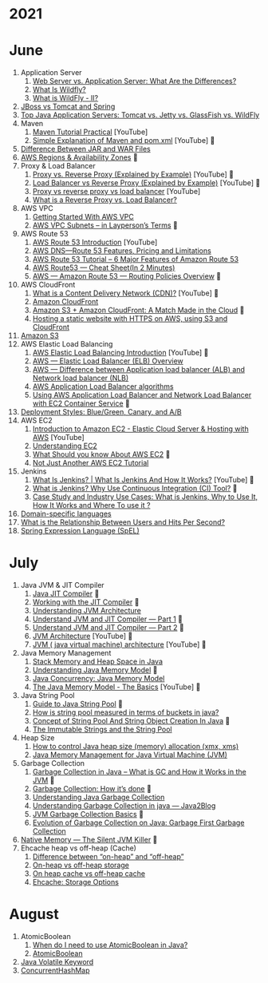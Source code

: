 # 2021

# June

1. Application Server
    1. [Web Server vs. Application Server: What Are the Differences?](https://phoenixnap.com/blog/web-server-vs-application-server)
    2. [What Is Wildfly?](https://www.jrebel.com/blog/wildfly)
    3. [What is WildFly - II?](http://www.mastertheboss.com/other/faqs/what-is-wildfly)
2. [JBoss vs Tomcat and Spring](http://www.mastertheboss.com/other/jboss-stuff/jboss-vs-tomcat-and-spring)
3. [Top Java Application Servers: Tomcat vs. Jetty vs. GlassFish vs. WildFly](https://stackify.com/tomcat-vs-jetty-vs-glassfish-vs-wildfly/)
4. Maven
    1. [Maven Tutorial Practical](https://youtu.be/uEYjXpMDJiU) [YouTube]
    2. [Simple Explanation of Maven and pom.xml](https://youtu.be/KNGQ9JBQWhQ) [YouTube] 🤩
5. [Difference Between JAR and WAR Files](https://pediaa.com/what-is-the-difference-between-jar-and-war-files/)
6. [AWS Regions & Availability Zones](https://medium.com/@kyle.galbraith/the-aws-guide-to-a-zombie-apocalypse-an-explanation-of-regions-and-availability-zones-5fd4b7c2b896) 🤩
7. Proxy & Load Balancer
    1. [Proxy vs. Reverse Proxy (Explained by Example)](https://youtu.be/ozhe__GdWC8)  [YouTube] 🤩
    2. [Load Balancer vs Reverse Proxy (Explained by Example)](https://youtu.be/S8J2fkN2FeI) [YouTube] 🤩
    3. [Proxy vs reverse proxy vs load balancer](https://youtu.be/MiqrArNSxSM) [YouTube]
    4. [What is a Reverse Proxy vs. Load Balancer?](https://www.nginx.com/resources/glossary/reverse-proxy-vs-load-balancer/)
8. AWS VPC
    1. [Getting Started With AWS VPC](https://betterprogramming.pub/getting-started-with-aws-vpc-ae23ecf75743)
    2. [AWS VPC Subnets – in Layperson’s Terms](https://www.infoq.com/articles/aws-vpc-explained/) 🤩
9. AWS Route 53
    1. [AWS Route 53 Introduction](https://youtu.be/10JKpg-eqZU) [YouTube] 
    2. [AWS DNS—Route 53 Features, Pricing and Limitations](https://ns1.com/resources/aws-dns)
    3. [AWS Route 53 Tutorial – 6 Major Features of Amazon Route 53](https://data-flair.training/blogs/aws-route-53/)
    4. [AWS Route53 — Cheat Sheet(In 2 Minutes)](https://kumargaurav1247.medium.com/aws-route53-cheat-sheet-in-2-minutes-ada9b7f0fcb)
    5. [AWS — Amazon Route 53 — Routing Policies Overview](https://medium.com/awesome-cloud/aws-amazon-route-53-routing-policies-overview-285cee2d4d3b) 🤩
10. AWS CloudFront
    1. [What is a Content Delivery Network (CDN)?](https://youtu.be/Bsq5cKkS33I)  [YouTube] 🤩
    2. [Amazon CloudFront](https://medium.com/analytics-vidhya/amazon-cloudfront-ec0ce30f4eee)
    3. [Amazon S3 + Amazon CloudFront: A Match Made in the Cloud](https://aws.amazon.com/blogs/networking-and-content-delivery/amazon-s3-amazon-cloudfront-a-match-made-in-the-cloud/) 🤩
    4. [Hosting a static website with HTTPS on AWS, using S3 and CloudFront](https://medium.com/avmconsulting-blog/hosting-a-static-website-with-https-on-aws-using-s3-and-cloudfront-d32655fc0dab)
11. [Amazon S3](https://aws.amazon.com/s3/)
12. AWS Elastic Load Balancing
    1. [AWS Elastic Load Balancing Introduction](https://youtu.be/qpHLRc4Qt1E) [YouTube] 🤩
    2. [AWS — Elastic Load Balancer (ELB) Overview](https://medium.com/awesome-cloud/aws-elastic-load-balancer-elb-overview-introduction-to-aws-elb-alb-nlb-gwlb-e2820fe8fe27)
    3. [AWS — Difference between Application load balancer (ALB) and Network load balancer (NLB)](https://medium.com/awesome-cloud/aws-difference-between-application-load-balancer-and-network-load-balancer-cb8b6cd296a4)
    4. [AWS Application Load Balancer algorithms](https://medium.com/dazn-tech/aws-application-load-balancer-algorithms-765be2eca158)
    5. [Using AWS Application Load Balancer and Network Load Balancer with EC2 Container Service](https://medium.com/containers-on-aws/using-aws-application-load-balancer-and-network-load-balancer-with-ec2-container-service-d0cb0b1d5ae5) 🤩
13. [Deployment Styles: Blue/Green, Canary, and A/B](https://www.testenvironmentmanagement.com/deployment-styles-bluegreen-canary-and-ab/)
14. AWS EC2
    1. [Introduction to Amazon EC2 - Elastic Cloud Server & Hosting with AWS](https://youtu.be/TsRBftzZsQo) [YouTube] 
    2. [Understanding EC2](https://medium.com/@awsandmore/day-9-ec2-explained-in-simple-term-d7b86a278297)
    3. [What Should you know About AWS EC2](https://medium.com/swlh/what-should-you-know-about-aws-ec2-e6943dfe73cc) 🤩
    4. [Not Just Another AWS EC2 Tutorial](https://medium.com/@nitin_patil/not-just-another-aws-ec2-tutorial-98ca3ad4dbab)
15. Jenkins
    1. [What Is Jenkins? | What Is Jenkins And How It Works?](https://youtu.be/LFDrDnKPOTg) [YouTube] 🤩
    2. [What is Jenkins? Why Use Continuous Integration (CI) Tool?](https://www.guru99.com/jenkin-continuous-integration.html) 🤩
    3. [Case Study and Industry Use Cases: What is Jenkins, Why to Use It, How It Works and Where To use it ?](https://medium.com/codex/case-study-what-is-jenkins-why-to-use-it-how-it-works-and-where-to-use-it-9d669da94f70)
16. [Domain-specific languages](https://opensource.com/article/20/2/domain-specific-languages)
17. [What is the Relationship Between Users and Hits Per Second?](https://www.blazemeter.com/blog/what-relationship-between-users-and-hits-second)
18. [Spring Expression Language (SpEL)](https://www.baeldung.com/spring-expression-language)

# July

1. Java JVM & JIT Compiler
    1. [Java JIT Compiler](https://medium.com/runtimeerror/java-jit-compiler-c538e5e06a2) 🤩
    2. [Working with the JIT Compiler](https://www.oreilly.com/library/view/java-performance-2nd/9781492056102/ch04.html)  🤩
    3. [Understanding JVM Architecture](https://medium.com/platform-engineer/understanding-jvm-architecture-22c0ddf09722) 
    4. [Understand JVM and JIT Compiler — Part 1](https://julio-falbo.medium.com/understand-jvm-and-jit-compiler-part-1-a94c27d32478) 🤩
    5. [Understand JVM and JIT Compiler — Part 2](https://julio-falbo.medium.com/understand-jvm-and-jit-compiler-part-2-cc6f26fff721) 🤩
    6. [JVM Architecture](https://www.youtube.com/watch?v=dncpVFP1JeQ) [YouTube] 🤩
    7. [JVM ( java virtual machine) architecture](https://youtu.be/ZBJ0u9MaKtM) [YouTube] 🤩
2. Java Memory Management
    1. [Stack Memory and Heap Space in Java](https://www.baeldung.com/java-stack-heap)
    2. [Understanding Java Memory Model](https://medium.com/platform-engineer/understanding-java-memory-model-1d0863f6d973) 🤩
    3. [Java Concurrency: Java Memory Model](https://medium.com/javarevisited/java-concurrency-java-memory-model-96e3ac36ec6b)
    4. [The Java Memory Model - The Basics](https://youtu.be/LCSqZyjBwWA) [YouTube] 🤩
3. Java String Pool
    1. [Guide to Java String Pool](https://www.baeldung.com/java-string-pool) 🤩
    2. [How is string pool measured in terms of buckets in java?](https://stackoverflow.com/questions/56375987/how-is-string-pool-measured-in-terms-of-buckets-in-java)
    3. [Concept of String Pool And String Object Creation In Java](https://medium.com/nerd-for-tech/concept-of-string-pool-and-string-object-creation-in-java-27ed2b3089f5) 🤩
    4. [The Immutable Strings and the String Pool](https://medium.com/swlh/the-immutable-strings-and-the-string-pool-25c144fab582)
4. Heap Size
    1. [How to control Java heap size (memory) allocation (xmx, xms)](https://alvinalexander.com/blog/post/java/java-xmx-xms-memory-heap-size-control/)
    2. [Java Memory Management for Java Virtual Machine (JVM)](https://www.betsol.com/blog/java-memory-management-for-java-virtual-machine-jvm/)
5. Garbage Collection
    1. [Garbage Collection in Java – What is GC and How it Works in the JVM](https://www.freecodecamp.org/news/garbage-collection-in-java-what-is-gc-and-how-it-works-in-the-jvm/) 🤩
    2. [Garbage Collection: How it’s done](https://medium.com/@kasunpdh/garbage-collection-how-its-done-d48135c7fe77) 🤩
    3. [Understanding Java Garbage Collection](https://medium.com/platform-engineer/understanding-java-garbage-collection-54fc9230659a) 
    4. [Understanding Garbage Collection in java — Java2Blog](https://medium.com/javarevisited/understanding-garbage-collection-in-java-java2blog-639bceaa4426)
    5. [JVM Garbage Collection Basics](https://medium.com/javarevisited/jvm-garbage-collection-basics-edce6791ae98) 🤩
    6. [Evolution of Garbage Collection on Java: Garbage First Garbage Collection](https://medium.com/@hansrajchoudhary_88463/evolution-of-garbage-collection-on-java-garbage-first-garbage-collection-a3f39b1a9ae0)
6. [Native Memory — The Silent JVM Killer](https://medium.com/swlh/native-memory-the-silent-jvm-killer-595913cba8e7) 🤩
7. Ehcache heap vs off-heap (Cache)
    1. [Difference between “on-heap” and “off-heap”](https://stackoverflow.com/questions/6091615/difference-between-on-heap-and-off-heap)
    2. [On-heap vs off-heap storage](https://www.waitingforcode.com/off-heap/on-heap-off-heap-storage/read)
    3. [On heap cache vs off-heap cache](https://www.slideshare.net/rgrebski/on-heap-cache-vs-offheap-cache-53098109)
    4. [Ehcache: Storage Options](https://www.ehcache.org/documentation/2.8/get-started/storage-options.html)

# August

1. AtomicBoolean
    1. [When do I need to use AtomicBoolean in Java?](https://stackoverflow.com/questions/4501223/when-do-i-need-to-use-atomicboolean-in-java)
    2. [AtomicBoolean](http://tutorials.jenkov.com/java-util-concurrent/atomicboolean.html)
2. [Java Volatile Keyword](http://tutorials.jenkov.com/java-concurrency/volatile.html)
3. [ConcurrentHashMap](https://www.journaldev.com/122/concurrenthashmap-in-java)
